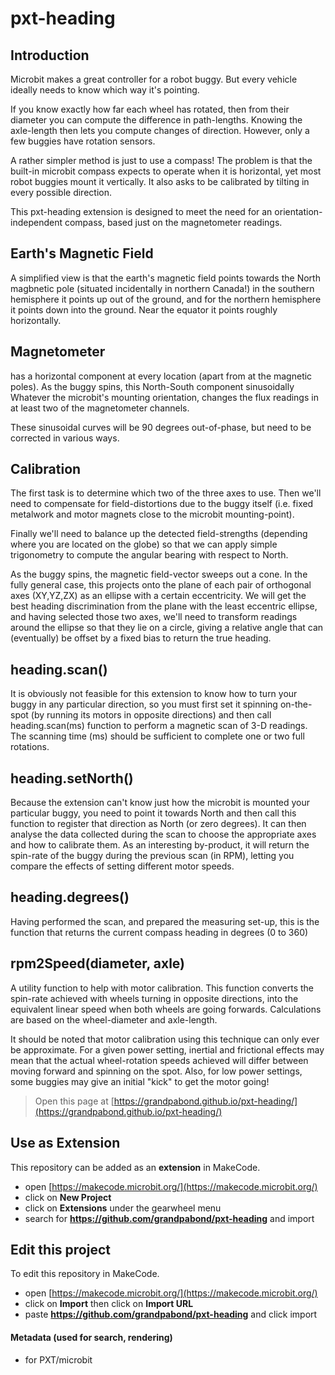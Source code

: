 # pxt-heading

## Introduction
Microbit makes a great controller for a robot buggy. But every vehicle ideally needs to know which way it's pointing. 

If you know exactly how far each wheel has rotated, then from their diameter you can compute the difference 
in path-lengths. Knowing the axle-length then lets you compute changes of direction. However, only a few 
buggies have rotation sensors.

A rather simpler method is just to use a compass! The problem is that the built-in microbit compass expects to operate
when it is horizontal, yet most robot buggies mount it vertically. It also asks to be calibrated by tilting in every 
possible direction.

This pxt-heading extension is designed to meet the need for an orientation-independent compass, based just on the 
magnetometer readings. 

## Earth's Magnetic Field
A simplified view is that the earth's magnetic field points towards the North magbnetic pole (situated incidentally 
in northern Canada!) in the southern hemisphere it points up out of the ground, and for the northern hemisphere 
it points down into the ground. Near the equator it points roughly horizontally.


## Magnetometer

has a horizontal component at every location (apart from at the magnetic poles). 
As the buggy spins, this North-South component sinusoidally 
Whatever the microbit's mounting orientation, changes the flux readings in at least two of the magnetometer channels. 

These sinusoidal curves will be 90 degrees out-of-phase, but need to be corrected in various ways.

## Calibration
The first task is to determine which two of the three axes to use. Then we'll need to compensate for field-distortions 
due to the buggy itself (i.e. fixed metalwork and motor magnets close to the microbit mounting-point).

Finally we'll need to balance up the detected field-strengths (depending where you are located on the globe) so 
that we can apply simple trigonometry to compute the angular bearing with respect to North.    

As the buggy spins, the magnetic field-vector sweeps out a cone. In the fully general case, 
this projects onto the plane of each pair of orthogonal axes (XY,YZ,ZX) as an ellipse
with a certain eccentricity. We will get the best heading discrimination from the plane 
with the least eccentric ellipse, and having selected those two axes, we'll need to 
transform readings around the ellipse so that they lie on a circle, giving a relative 
angle that can (eventually) be offset by a fixed bias to return the true heading.

## heading.scan()
It is obviously not feasible for this extension to know how to turn your buggy in any particular direction, so you 
must first set it spinning on-the-spot (by running its motors in opposite directions) and then call heading.scan(ms) 
function to perform a magnetic scan of 3-D readings. The scanning time (ms) should be sufficient to complete one or 
two full rotations.

## heading.setNorth()
Because the extension can't know just how the microbit is mounted your particular buggy, you need to point it towards 
North and then call this function to register that direction as North (or zero degrees). It can then
analyse the data collected during the scan to choose the appropriate axes and how to calibrate them. 
As an interesting by-product, it will return the spin-rate of the buggy during the previous scan (in RPM), letting 
you compare the effects of setting different motor speeds.

## heading.degrees()
Having performed the scan, and prepared the measuring set-up, this is the function that returns the current compass 
heading in degrees (0 to 360)

## rpm2Speed(diameter, axle)
A utility function to help with motor calibration. This function converts the spin-rate achieved with wheels turning 
in opposite directions, into the equivalent linear speed when both wheels are going forwards. Calculations are based 
on the wheel-diameter and axle-length. 

It should be noted that motor calibration using this technique can only ever be approximate. 
For a given power setting, inertial and frictional effects may mean that the actual 
wheel-rotation speeds achieved will differ between moving forward and spinning on the spot.
Also, for low power settings, some buggies may give an initial "kick" to get the motor going!









> Open this page at [https://grandpabond.github.io/pxt-heading/](https://grandpabond.github.io/pxt-heading/)

## Use as Extension

This repository can be added as an **extension** in MakeCode.

* open [https://makecode.microbit.org/](https://makecode.microbit.org/)
* click on **New Project**
* click on **Extensions** under the gearwheel menu
* search for **https://github.com/grandpabond/pxt-heading** and import

## Edit this project

To edit this repository in MakeCode.

* open [https://makecode.microbit.org/](https://makecode.microbit.org/)
* click on **Import** then click on **Import URL**
* paste **https://github.com/grandpabond/pxt-heading** and click import

#### Metadata (used for search, rendering)

* for PXT/microbit
<script src="https://makecode.com/gh-pages-embed.js"></script><script>makeCodeRender("{{ site.makecode.home_url }}", "{{ site.github.owner_name }}/{{ site.github.repository_name }}");</script>
